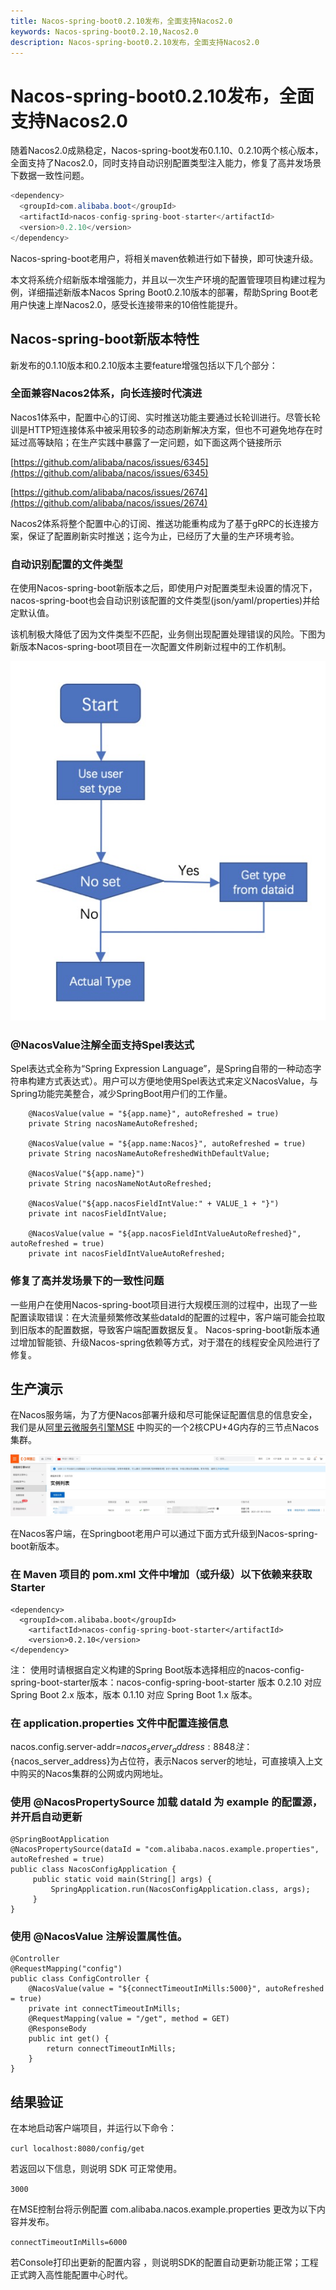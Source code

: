 ```yaml
---
title: Nacos-spring-boot0.2.10发布，全面支持Nacos2.0
keywords: Nacos-spring-boot0.2.10,Nacos2.0
description: Nacos-spring-boot0.2.10发布，全面支持Nacos2.0
---
```


# Nacos-spring-boot0.2.10发布，全面支持Nacos2.0

<a name="0YIG0"></a>

随着Nacos2.0成熟稳定，Nacos-spring-boot发布0.1.10、0.2.10两个核心版本，全面支持了Nacos2.0，同时支持自动识别配置类型注入能力，修复了高并发场景下数据一致性问题。

```java
<dependency>
  <groupId>com.alibaba.boot</groupId>
  <artifactId>nacos-config-spring-boot-starter</artifactId>
  <version>0.2.10</version>
</dependency>
```

Nacos-spring-boot老用户，将相关maven依赖进行如下替换，即可快速升级。

本文将系统介绍新版本增强能力，并且以一次生产环境的配置管理项目构建过程为例，详细描述新版本Nacos Spring Boot0.2.10版本的部署，帮助Spring Boot老用户快速上岸Nacos2.0，感受长连接带来的10倍性能提升。

## Nacos-spring-boot新版本特性

新发布的0.1.10版本和0.2.10版本主要feature增强包括以下几个部分：

### 全面兼容Nacos2体系，向长连接时代演进

Nacos1体系中，配置中心的订阅、实时推送功能主要通过长轮训进行。尽管长轮训是HTTP短连接体系中被采用较多的动态刷新解决方案，但也不可避免地存在时延过高等缺陷；在生产实践中暴露了一定问题，如下面这两个链接所示

[https://github.com/alibaba/nacos/issues/6345](https://github.com/alibaba/nacos/issues/6345)

[https://github.com/alibaba/nacos/issues/2674](https://github.com/alibaba/nacos/issues/2674)

Nacos2体系将整个配置中心的订阅、推送功能重构成为了基于gRPC的长连接方案，保证了配置刷新实时推送；迄今为止，已经历了大量的生产环境考验。

### 自动识别配置的文件类型

在使用Nacos-spring-boot新版本之后，即使用户对配置类型未设置的情况下，nacos-spring-boot也会自动识别该配置的文件类型(json/yaml/properties)并给定默认值。

该机制极大降低了因为文件类型不匹配，业务侧出现配置处理错误的风险。下图为新版本Nacos-spring-boot项目在一次配置文件刷新过程中的工作机制。

![springboot1.png](/img/blog/springboot1.png)

### @NacosValue注解全面支持Spel表达式

Spel表达式全称为“Spring Expression Language”，是Spring自带的一种动态字符串构建方式表达式）。用户可以方便地使用Spel表达式来定义NacosValue，与Spring功能完美整合，减少SpringBoot用户们的工作量。
<a name="1Gmg9"></a>

```
    @NacosValue(value = "${app.name}", autoRefreshed = true)
    private String nacosNameAutoRefreshed;

    @NacosValue(value = "${app.name:Nacos}", autoRefreshed = true)
    private String nacosNameAutoRefreshedWithDefaultValue;

    @NacosValue("${app.name}")
    private String nacosNameNotAutoRefreshed;

    @NacosValue("${app.nacosFieldIntValue:" + VALUE_1 + "}")
    private int nacosFieldIntValue;

    @NacosValue(value = "${app.nacosFieldIntValueAutoRefreshed}", autoRefreshed = true)
    private int nacosFieldIntValueAutoRefreshed;
```

### 修复了高并发场景下的一致性问题
一些用户在使用Nacos-spring-boot项目进行大规模压测的过程中，出现了一些配置读取错误：在大流量频繁修改某些dataId的配置的过程中，客户端可能会拉取到旧版本的配置数据，导致客户端配置数据反复。
Nacos-spring-boot新版本通过增加智能锁、升级Nacos-spring依赖等方式，对于潜在的线程安全风险进行了修复。

## 生产演示

在Nacos服务端，为了方便Nacos部署升级和尽可能保证配置信息的信息安全，我们是从[阿里云微服务引擎MSE](https://cn.aliyun.com/product/aliware/mse?spm=nacos-website.topbar.0.0.0) 中购买的一个2核CPU+4G内存的三节点Nacos集群。

![springboot2](/img/blog/springboot2.png)

在Nacos客户端，在Springboot老用户可以通过下面方式升级到Nacos-spring-boot新版本。

### 在 Maven 项目的 pom.xml 文件中增加（或升级）以下依赖来获取 Starter

```
<dependency>
  <groupId>com.alibaba.boot</groupId>
  	<artifactId>nacos-config-spring-boot-starter</artifactId>
  	<version>0.2.10</version>
</dependency>
```

注： 使用时请根据自定义构建的Spring Boot版本选择相应的nacos-config-spring-boot-starter版本：nacos-config-spring-boot-starter 版本 0.2.10 对应 Spring Boot 2.x 版本，版本 0.1.10 对应 Spring Boot 1.x 版本。

### 在 application.properties 文件中配置连接信息

nacos.config.server-addr=${nacos_server_address}:8848
注：${nacos_server_address}为占位符，表示Nacos server的地址，可直接填入上文中购买的Nacos集群的公网或内网地址。

### 使用 @NacosPropertySource 加载 dataId 为 example 的配置源，并开启自动更新

```
@SpringBootApplication
@NacosPropertySource(dataId = "com.alibaba.nacos.example.properties", autoRefreshed = true)
public class NacosConfigApplication {
     public static void main(String[] args) {
         SpringApplication.run(NacosConfigApplication.class, args);
     } 
}
```

### 使用 @NacosValue 注解设置属性值。

```
@Controller 
@RequestMapping("config") 
public class ConfigController { 
    @NacosValue(value = "${connectTimeoutInMills:5000}", autoRefreshed = true) 
    private int connectTimeoutInMills;  
    @RequestMapping(value = "/get", method = GET) 
    @ResponseBody 
    public int get() { 
        return connectTimeoutInMills;
    } 
}
```

## 结果验证
在本地启动客户端项目，并运行以下命令：

```curl localhost:8080/config/get```

若返回以下信息，则说明 SDK 可正常使用。

```3000```

在MSE控制台将示例配置 com.alibaba.nacos.example.properties 更改为以下内容并发布。

```connectTimeoutInMills=6000```

若Console打印出更新的配置内容 ，则说明SDK的配置自动更新功能正常；工程正式跨入高性能配置中心时代。

